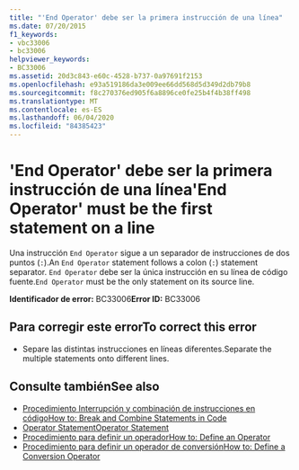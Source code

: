 ```yaml
---
title: "'End Operator' debe ser la primera instrucción de una línea"
ms.date: 07/20/2015
f1_keywords:
- vbc33006
- bc33006
helpviewer_keywords:
- BC33006
ms.assetid: 20d3c843-e60c-4528-b737-0a97691f2153
ms.openlocfilehash: e93a519186da3e009ee66dd568d5d349d2db79b8
ms.sourcegitcommit: f8c270376ed905f6a8896ce0fe25b4f4b38ff498
ms.translationtype: MT
ms.contentlocale: es-ES
ms.lasthandoff: 06/04/2020
ms.locfileid: "84385423"
---
```

# <a name="end-operator-must-be-the-first-statement-on-a-line"></a><span data-ttu-id="1514b-102">'End Operator' debe ser la primera instrucción de una línea</span><span class="sxs-lookup"><span data-stu-id="1514b-102">'End Operator' must be the first statement on a line</span></span>
<span data-ttu-id="1514b-103">Una instrucción `End Operator` sigue a un separador de instrucciones de dos puntos (`:`).</span><span class="sxs-lookup"><span data-stu-id="1514b-103">An `End Operator` statement follows a colon (`:`) statement separator.</span></span> <span data-ttu-id="1514b-104">`End Operator` debe ser la única instrucción en su línea de código fuente.</span><span class="sxs-lookup"><span data-stu-id="1514b-104">`End Operator` must be the only statement on its source line.</span></span>  
  
 <span data-ttu-id="1514b-105">**Identificador de error:** BC33006</span><span class="sxs-lookup"><span data-stu-id="1514b-105">**Error ID:** BC33006</span></span>  
  
## <a name="to-correct-this-error"></a><span data-ttu-id="1514b-106">Para corregir este error</span><span class="sxs-lookup"><span data-stu-id="1514b-106">To correct this error</span></span>  
  
- <span data-ttu-id="1514b-107">Separe las distintas instrucciones en líneas diferentes.</span><span class="sxs-lookup"><span data-stu-id="1514b-107">Separate the multiple statements onto different lines.</span></span>  
  
## <a name="see-also"></a><span data-ttu-id="1514b-108">Consulte también</span><span class="sxs-lookup"><span data-stu-id="1514b-108">See also</span></span>

- [<span data-ttu-id="1514b-109">Procedimiento Interrupción y combinación de instrucciones en código</span><span class="sxs-lookup"><span data-stu-id="1514b-109">How to: Break and Combine Statements in Code</span></span>](../programming-guide/program-structure/how-to-break-and-combine-statements-in-code.md)
- [<span data-ttu-id="1514b-110">Operator Statement</span><span class="sxs-lookup"><span data-stu-id="1514b-110">Operator Statement</span></span>](../language-reference/statements/operator-statement.md)
- [<span data-ttu-id="1514b-111">Procedimiento para definir un operador</span><span class="sxs-lookup"><span data-stu-id="1514b-111">How to: Define an Operator</span></span>](../programming-guide/language-features/procedures/how-to-define-an-operator.md)
- [<span data-ttu-id="1514b-112">Procedimiento para definir un operador de conversión</span><span class="sxs-lookup"><span data-stu-id="1514b-112">How to: Define a Conversion Operator</span></span>](../programming-guide/language-features/procedures/how-to-define-a-conversion-operator.md)
